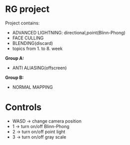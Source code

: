 # RG project

Project contains:

- ADVANCED LIGHTNING: directional,point(Blinn-Phong)
- FACE CULLING
- BLENDING(discard)
- topics from 1. to 8. week

**Group A:**
- ANTI ALIASING(offscreen)

**Group B:**
- NORMAL MAPPING

# Controls

- WASD -> change camera position
- 1 -> turn on/off Blinn-Phong
- 2 -> turn on/off point light
- 3 -> turn on/off gray scale





